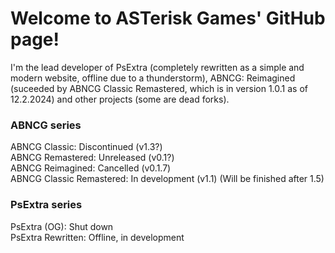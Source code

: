 # Welcome to ASTerisk Games' GitHub page!
I'm the lead developer of PsExtra (completely rewritten as a simple and modern website, offline due to a thunderstorm), ABNCG: Reimagined (suceeded by ABNCG Classic Remastered, which is in version 1.0.1 as of 12.2.2024) and other projects (some are dead forks).

### ABNCG series <br/>
ABNCG Classic: Discontinued (v1.3?) <br/>
ABNCG Remastered: Unreleased (v0.1?) <br/>
ABNCG Reimagined: Cancelled (v0.1.7) <br/>
ABNCG Classic Remastered: In development (v1.1) (Will be finished after 1.5)

### PsExtra series <br/>
PsExtra (OG): Shut down <br/>
PsExtra Rewritten: Offline, in development
